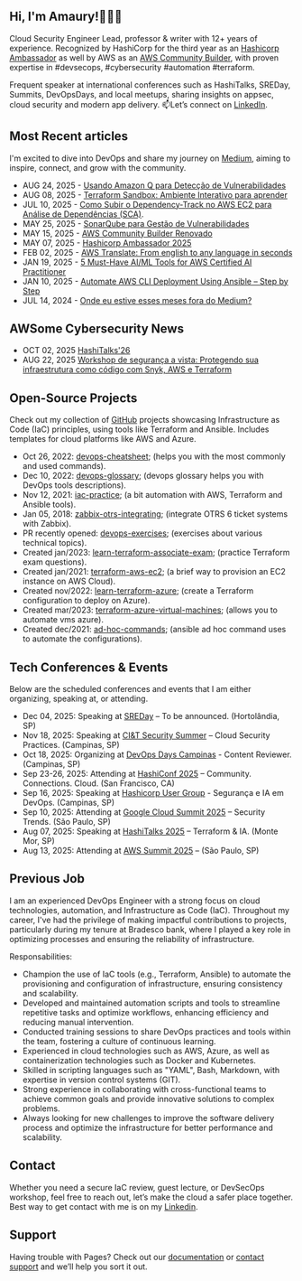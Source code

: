 ## Hi, I'm Amaury!👏👏👏

Cloud Security Engineer Lead, professor & writer with 12+ years of experience. Recognized by HashiCorp for the third year as an [Hashicorp Ambassador](https://www.hashicorp.com/en/ambassador) as well by AWS as an [AWS Community Builder](https://builder.aws.com/connect/community/community-builders), with proven expertise in #devsecops, #cybersecurity #automation #terraform. 

Frequent speaker at international conferences such as HashiTalks, SREDay, Summits, DevOpsDays, and local meetups, sharing insights on appsec, cloud security and modern app delivery. 📫Let’s connect on [LinkedIn](https://www.linkedin.com/in/amaurybsouza/).

## Most Recent articles
I'm excited to dive into DevOps and share my journey on [Medium](https://amaurybsouza.medium.com/), aiming to inspire, connect, and grow with the community.
- AUG 24, 2025 - [Usando Amazon Q para Detecção de Vulnerabilidades](https://amaurybsouza.medium.com/usando-amazon-q-para-detec%C3%A7%C3%A3o-de-vulnerabilidades-703eab813dd2)
- AUG 08, 2025 - [Terraform Sandbox: Ambiente Interativo para aprender](https://amaurybsouza.medium.com/terraform-sandbox-ambiente-interativo-para-aprender-1e1ebd4588da)
- JUL 10, 2025 - [Como Subir o Dependency-Track no AWS EC2 para Análise de Dependências (SCA)](https://amaurybsouza.medium.com/security-first-como-subir-o-dependency-track-no-aws-ec2-para-an%C3%A1lise-de-depend%C3%AAncias-sca-14b85f0474e1).
- MAY 25, 2025 - [SonarQube para Gestão de Vulnerabilidades](https://amaurybsouza.medium.com/sonarqube-para-gest%C3%A3o-de-vulnerabilidades-48b5e8661784)
- MAY 15, 2025 - [AWS Community Builder Renovado](https://amaurybsouza.medium.com/aws-community-builder-renovado-60221fa5fb0c)
- MAY 07, 2025 - [Hashicorp Ambassador 2025](https://amaurybsouza.medium.com/hashicorp-ambassador-2025-c5e77f7b33dc)
- FEB 02, 2025 - [AWS Translate: From english to any language in seconds](https://community.aws/content/2sV489BjzB0mLBLvRfLCbejRBnK/aws-translate-from-english-to-any-language-in-seconds)
- JAN 19, 2025 - [5 Must-Have AI/ML Tools for AWS Certified AI Practitioner](https://community.aws/content/2ro2cXtVxEhhuzPptwZ0Lny5w2I/5-must-have-ai-ml-tools-for-aws-certified-ai-practitioner)
- JAN 10, 2025 - [Automate AWS CLI Deployment Using Ansible – Step by Step](https://community.aws/content/2rGOv0VY5bSbxI4HEXTjQisRU8L/automate-aws-cli-deployment-using-ansible-step-by-step)
- JUL 14, 2024 - [Onde eu estive esses meses fora do Medium?](https://amaurybsouza.medium.com/onde-eu-estive-esses-meses-fora-do-medium-9c70dbe12800)

## AWSome Cybersecurity News
- OCT 02, 2025 [HashiTalks'26](https://amauryborgessouza.substack.com/p/hashitalks26)
- AUG 22, 2025 [Workshop de segurança a vista: Protegendo sua infraestrutura como código com Snyk, AWS e Terraform](https://amauryborgessouza.substack.com/p/workshop-de-seguranca-a-vista-protegendo)
  
## Open-Source Projects
Check out my collection of [GitHub](https://github.com/amaurybsouza) projects showcasing Infrastructure as Code (IaC) principles, using tools like Terraform and Ansible. Includes templates for cloud platforms like AWS and Azure.
- Oct 26, 2022: [devops-cheatsheet](https://github.com/amaurybsouza/devops-cheatsheet); (helps you with the most commonly and used commands).
- Dec 10, 2022: [devops-glossary](https://github.com/Kubernetes-Tutorialz/devops-glossary); (devops glossary helps you with DevOps tools descriptions).
- Nov 12, 2021: [iac-practice](https://github.com/amaurybsouza/iac-practice); (a bit automation with AWS, Terraform and Ansible tools).
- Jan 05, 2018: [zabbix-otrs-integrating](https://github.com/amaurybsouza/zabbix-otrs-integrating); (integrate OTRS 6 ticket systems with Zabbix).
- PR recently opened: [devops-exercises](https://github.com/bregman-arie/devops-exercises#scripts); (exercises about various technical topics).
- Created jan/2023: [learn-terraform-associate-exam](https://github.com/Terraform-Tutorials/learn-terraform-associate-exam); (practice Terraform exam questions).
- Created jan/2021: [terraform-aws-ec2](https://github.com/Terraform-Tutorials/terraform-aws-ec2); (a brief way to provision an EC2 instance on AWS Cloud).
- Created nov/2022: [learn-terraform-azure](https://github.com/Terraform-Tutorials/learn-terraform-azure); (create a Terraform configuration to deploy on Azure).
- Created mar/2023: [terraform-azure-virtual-machines](https://github.com/Terraform-Tutorials/terraform-azure-virtual-machines); (allows you to automate vms azure).
- Created dec/2021: [ad-hoc-commands](https://github.com/Ansible-Tutorials/ad-hoc-commands); (ansible ad hoc command uses to automate the configurations).

## Tech Conferences & Events
Below are the scheduled conferences and events that I am either organizing, speaking at, or attending.
- Dec 04, 2025: Speaking at [SREDay](https://sreday.com/) – To be announced. (Hortolândia, SP)
- Nov 18, 2025: Speaking at [CI&T Security Summer](https://ciandt.com/br/pt-br/home) – Cloud Security Practices. (Campinas, SP)
- Oct 18, 2025: Organizing at [DevOps Days Campinas](https://devopsdays.org/events/2025-campinas/welcome/) - Content Reviewer. (Campinas, SP)
- Sep 23-26, 2025: Attending at [HashiConf 2025](https://www.hashicorp.com/conferences/hashiconf/register) – Community. Connections. Cloud. (San Francisco, CA)
- Sep 16, 2025: Speaking at [Hashicorp User Group](https://www.sympla.com.br/evento/meetup-de-comunidade-seguranca-e-ia-em-devops-desafios-e-possibilidades/3087539?referrer=www.linkedin.com&referrer=www.linkedin.com&share_id=copiarlink&referrer=www.meetup.com&share_id=copiarlink) - Segurança e IA em DevOps. (Campinas, SP)
- Sep 10, 2025: Attending at [Google Cloud Summit 2025](https://cloudonair.withgoogle.com/events/google-cloud-summit-brasil-2025) – Security Trends. (São Paulo, SP)
- Aug 07, 2025: Speaking at [HashiTalks 2025](https://events.hashicorp.com/hashitalksbrasil) – Terraform & IA. (Monte Mor, SP)
- Aug 13, 2025: Attending at [AWS Summit 2025](https://aws.amazon.com/pt/events/summits/?awsf.events-location=*all&awsf.events-series=*all) – (São Paulo, SP)

## Previous Job
I am an experienced DevOps Engineer with a strong focus on cloud technologies, automation, and Infrastructure as Code (IaC). Throughout my career, I've had the privilege of making impactful contributions to projects, particularly during my tenure at Bradesco bank, where I played a key role in optimizing processes and ensuring the reliability of infrastructure.

Responsabilities:
- Champion the use of IaC tools (e.g., Terraform, Ansible) to automate the provisioning and configuration of infrastructure, ensuring consistency and scalability.
- Developed and maintained automation scripts and tools to streamline repetitive tasks and optimize workflows, enhancing efficiency and reducing manual intervention.
- Conducted training sessions to share DevOps practices and tools within the team, fostering a culture of continuous learning.
- Experienced in cloud technologies such as AWS, Azure, as well as containerization technologies such as Docker and Kubernetes. 
- Skilled in scripting languages such as "YAML", Bash, Markdown, with expertise in version control systems (GIT).
- Strong experience in collaborating with cross-functional teams to achieve common goals and provide innovative solutions to complex problems. 
- Always looking for new challenges to improve the software delivery process and optimize the infrastructure for better performance and scalability.

## Contact
Whether you need a secure IaC review, guest lecture, or DevSecOps workshop, feel free to reach out, let’s make the cloud a safer place together. Best way to get contact with me is on my [Linkedin](https://www.linkedin.com/in/amaurybsouza/). 

## Support
Having trouble with Pages? Check out our [documentation](https://docs.github.com/categories/github-pages-basics/) or [contact support](https://support.github.com/contact) and we’ll help you sort it out.  
